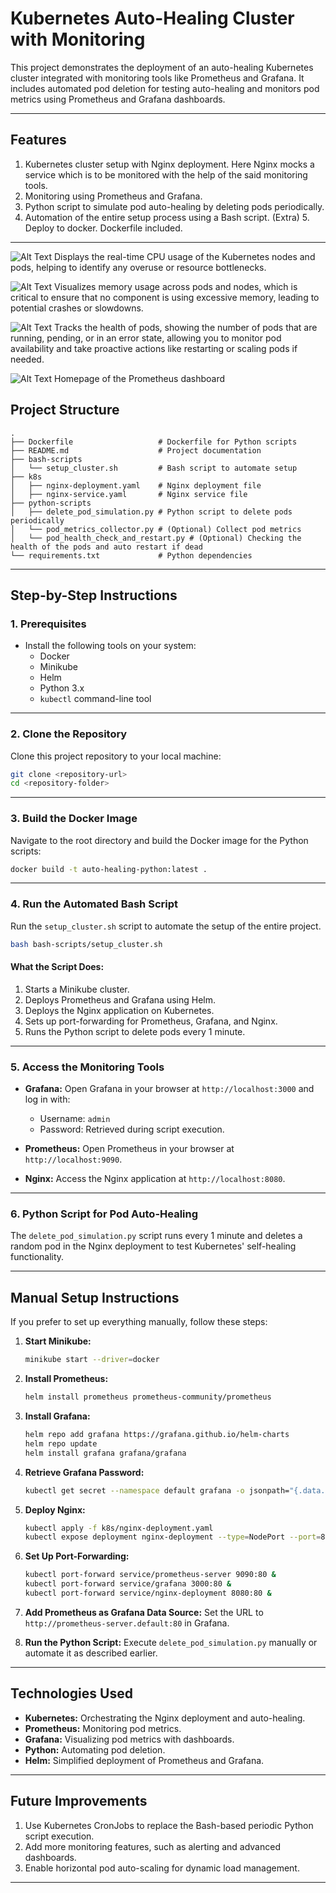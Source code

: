 
# Kubernetes Auto-Healing Cluster with Monitoring

This project demonstrates the deployment of an auto-healing Kubernetes cluster integrated with monitoring tools like Prometheus and Grafana. It includes automated pod deletion for testing auto-healing and monitors pod metrics using Prometheus and Grafana dashboards.

---

## **Features**
1. Kubernetes cluster setup with Nginx deployment. Here Nginx mocks a service which is to be monitored with the help of the said monitoring tools. 
2. Monitoring using Prometheus and Grafana.
3. Python script to simulate pod auto-healing by deleting pods periodically.
4. Automation of the entire setup process using a Bash script.
(Extra) 5. Deploy to docker. Dockerfile included. 

---

![Alt Text](screenshots/grafana_cpu.png)
Displays the real-time CPU usage of the Kubernetes nodes and pods, helping to identify any overuse or resource bottlenecks.

![Alt Text](screenshots/grafana_mem.png)
Visualizes memory usage across pods and nodes, which is critical to ensure that no component is using excessive memory, leading to potential crashes or slowdowns.

![Alt Text](screenshots/grafana_pod.png)
Tracks the health of pods, showing the number of pods that are running, pending, or in an error state, allowing you to monitor pod availability and take proactive actions like restarting or scaling pods if needed.

![Alt Text](screenshots/prometheus_stat.png)
Homepage of the Prometheus dashboard


## **Project Structure**

```plaintext
.
├── Dockerfile                   # Dockerfile for Python scripts
├── README.md                    # Project documentation
├── bash-scripts
│   └── setup_cluster.sh    	 # Bash script to automate setup
├── k8s
│   ├── nginx-deployment.yaml    # Nginx deployment file
│   ├── nginx-service.yaml       # Nginx service file
├── python-scripts
│   ├── delete_pod_simulation.py # Python script to delete pods periodically
│   └── pod_metrics_collector.py # (Optional) Collect pod metrics
│   └── pod_health_check_and_restart.py # (Optional) Checking the health of the pods and auto restart if dead
└── requirements.txt             # Python dependencies
```

---

## **Step-by-Step Instructions**

### 1. **Prerequisites**
- Install the following tools on your system:
  - Docker
  - Minikube
  - Helm
  - Python 3.x
  - `kubectl` command-line tool

---

### 2. **Clone the Repository**
Clone this project repository to your local machine:

```bash
git clone <repository-url>
cd <repository-folder>
```

---

### 3. **Build the Docker Image**
Navigate to the root directory and build the Docker image for the Python scripts:

```bash
docker build -t auto-healing-python:latest .
```

---

### 4. **Run the Automated Bash Script**
Run the `setup_cluster.sh` script to automate the setup of the entire project.

```bash
bash bash-scripts/setup_cluster.sh
```

#### **What the Script Does:**
1. Starts a Minikube cluster.
2. Deploys Prometheus and Grafana using Helm.
3. Deploys the Nginx application on Kubernetes.
4. Sets up port-forwarding for Prometheus, Grafana, and Nginx.
5. Runs the Python script to delete pods every 1 minute.

---

### 5. **Access the Monitoring Tools**
- **Grafana:**
  Open Grafana in your browser at `http://localhost:3000` and log in with:
  - Username: `admin`
  - Password: Retrieved during script execution.

- **Prometheus:**
  Open Prometheus in your browser at `http://localhost:9090`.

- **Nginx:**
  Access the Nginx application at `http://localhost:8080`.

---

### 6. **Python Script for Pod Auto-Healing**
The `delete_pod_simulation.py` script runs every 1 minute and deletes a random pod in the Nginx deployment to test Kubernetes' self-healing functionality.

---

## **Manual Setup Instructions**
If you prefer to set up everything manually, follow these steps:

1. **Start Minikube:**
   ```bash
   minikube start --driver=docker
   ```

2. **Install Prometheus:**
   ```bash
   helm install prometheus prometheus-community/prometheus
   ```

3. **Install Grafana:**
   ```bash
   helm repo add grafana https://grafana.github.io/helm-charts
   helm repo update
   helm install grafana grafana/grafana
   ```

4. **Retrieve Grafana Password:**
   ```bash
   kubectl get secret --namespace default grafana -o jsonpath="{.data.admin-password}" | base64 --decode
   ```

5. **Deploy Nginx:**
   ```bash
   kubectl apply -f k8s/nginx-deployment.yaml
   kubectl expose deployment nginx-deployment --type=NodePort --port=80
   ```

6. **Set Up Port-Forwarding:**
   ```bash
   kubectl port-forward service/prometheus-server 9090:80 &
   kubectl port-forward service/grafana 3000:80 &
   kubectl port-forward service/nginx-deployment 8080:80 &
   ```

7. **Add Prometheus as Grafana Data Source:**
   Set the URL to `http://prometheus-server.default:80` in Grafana.

8. **Run the Python Script:**
   Execute `delete_pod_simulation.py` manually or automate it as described earlier.

---

## **Technologies Used**
- **Kubernetes:** Orchestrating the Nginx deployment and auto-healing.
- **Prometheus:** Monitoring pod metrics.
- **Grafana:** Visualizing pod metrics with dashboards.
- **Python:** Automating pod deletion.
- **Helm:** Simplified deployment of Prometheus and Grafana.

---

## **Future Improvements**
1. Use Kubernetes CronJobs to replace the Bash-based periodic Python script execution.
2. Add more monitoring features, such as alerting and advanced dashboards.
3. Enable horizontal pod auto-scaling for dynamic load management.

---
